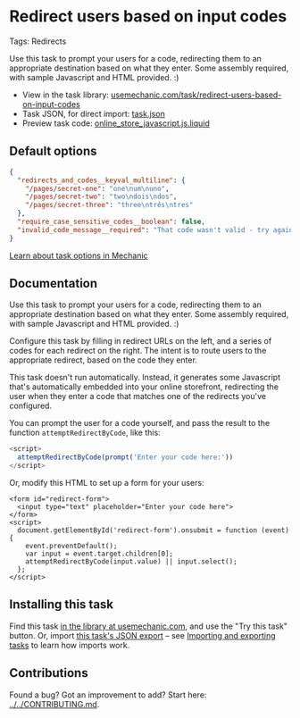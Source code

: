 # Redirect users based on input codes

Tags: Redirects

Use this task to prompt your users for a code, redirecting them to an appropriate destination based on what they enter. Some assembly required, with sample Javascript and HTML provided. :)

* View in the task library: [usemechanic.com/task/redirect-users-based-on-input-codes](https://usemechanic.com/task/redirect-users-based-on-input-codes)
* Task JSON, for direct import: [task.json](../../tasks/redirect-users-based-on-input-codes.json)
* Preview task code: [online_store_javascript.js.liquid](./online_store_javascript.js.liquid)

## Default options

```json
{
  "redirects_and_codes__keyval_multiline": {
    "/pages/secret-one": "one\num\nuno",
    "/pages/secret-two": "two\ndois\ndos",
    "/pages/secret-three": "three\ntrês\ntres"
  },
  "require_case_sensitive_codes__boolean": false,
  "invalid_code_message__required": "That code wasn't valid - try again."
}
```

[Learn about task options in Mechanic](https://docs.usemechanic.com/article/471-task-options)

## Documentation

Use this task to prompt your users for a code, redirecting them to an appropriate destination based on what they enter. Some assembly required, with sample Javascript and HTML provided. :)

Configure this task by filling in redirect URLs on the left, and a series of codes for each redirect on the right. The intent is to route users to the appropriate redirect, based on the code they enter.

This task doesn't run automatically. Instead, it generates some Javascript that's automatically embedded into your online storefront, redirecting the user when they enter a code that matches one of the redirects you've configured.

You can prompt the user for a code yourself, and pass the result to the function `attemptRedirectByCode`, like this:

```js
<script>
  attemptRedirectByCode(prompt('Enter your code here:'))
</script>
```

Or, modify this HTML to set up a form for your users:

```
<form id="redirect-form">
  <input type="text" placeholder="Enter your code here">
</form>
<script>
  document.getElementById('redirect-form').onsubmit = function (event) {
    event.preventDefault();
    var input = event.target.children[0];
    attemptRedirectByCode(input.value) || input.select();
  };
</script>
```

## Installing this task

Find this task [in the library at usemechanic.com](https://usemechanic.com/task/redirect-users-based-on-input-codes), and use the "Try this task" button. Or, import [this task's JSON export](../../tasks/redirect-users-based-on-input-codes.json) – see [Importing and exporting tasks](https://docs.usemechanic.com/article/505-importing-and-exporting-tasks) to learn how imports work.

## Contributions

Found a bug? Got an improvement to add? Start here: [../../CONTRIBUTING.md](../../CONTRIBUTING.md).

